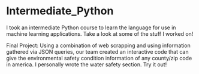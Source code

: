 # Intermediate_Python
I took an intermediate Python course to learn the language for use in machine learning applications. Take a look at some of the stuff I worked on!

Final Project:
Using a combination of web scrapping and using information gathered via JSON queries, our team created an interactive code that can give the environmental safety condition information of any county/zip code in america. I personally wrote the water safety section. Try it out!
